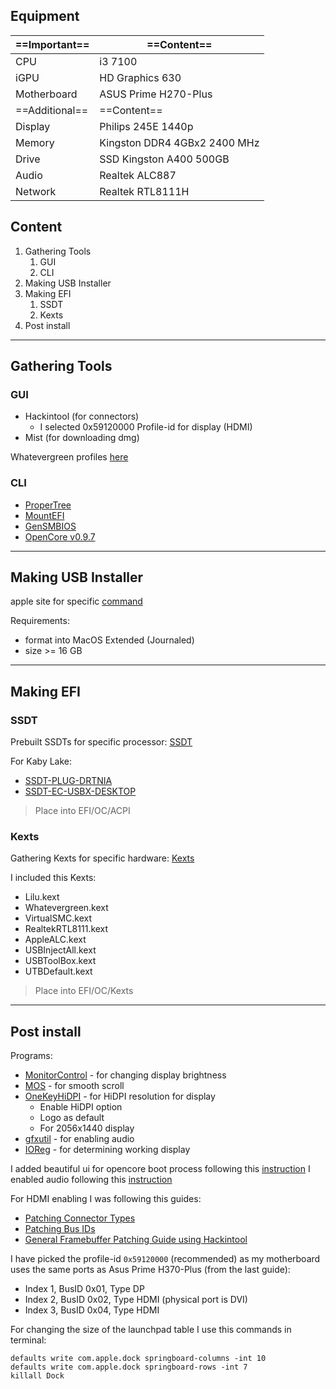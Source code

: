 ## Equipment

| ==Important== | ==Content== |
| ---- | ---- |
| CPU | i3 7100 |
| iGPU | HD Graphics 630 |
| Motherboard | ASUS Prime H270-Plus |
| ==Additional== | ==Content== |
| Display | Philips 245E 1440p |
| Memory | Kingston DDR4 4GBx2 2400 MHz |
| Drive | SSD Kingston A400 500GB |
| Audio | Realtek ALC887 |
| Network | Realtek RTL8111H |

## Content
1. Gathering Tools
	1. GUI
	2. CLI
2. Making USB Installer
3. Making EFI
	1. SSDT
	2. Kexts
4. Post install

---
## Gathering Tools
### GUI
- Hackintool (for connectors)
	- I selected 0x59120000 Profile-id for display (HDMI)
- Mist (for downloading dmg)

Whatevergreen profiles [here](https://github.com/acidanthera/WhateverGreen/blob/master/Manual/FAQ.IntelHD.en.md)
### CLI
- [ProperTree](https://github.com/corpnewt/ProperTree)
- [MountEFI](https://github.com/corpnewt/MountEFI)
- [GenSMBIOS](https://github.com/corpnewt/GenSMBIOS)
- [OpenCore v0.9.7](https://github.com/acidanthera/OpenCorePkg/releases)

---
## Making USB Installer
apple site for specific [command](https://support.apple.com/en-us/101578)

Requirements:
- format into MacOS Extended (Journaled)
- size >= 16 GB

---
## Making EFI
### SSDT
Prebuilt SSDTs for specific processor: [SSDT](https://dortania.github.io/Getting-Started-With-ACPI/ssdt-methods/ssdt-prebuilt.html#intel-desktop-ssdts)

For Kaby Lake:
- [SSDT-PLUG-DRTNIA](https://github.com/dortania/Getting-Started-With-ACPI/blob/master/extra-files/compiled/SSDT-PLUG-DRTNIA.aml)
- [SSDT-EC-USBX-DESKTOP](https://github.com/dortania/Getting-Started-With-ACPI/blob/master/extra-files/compiled/SSDT-EC-USBX-DESKTOP.aml)

> Place into EFI/OC/ACPI
### Kexts
Gathering Kexts for specific hardware: [Kexts](https://dortania.github.io/OpenCore-Install-Guide/ktext.html#firmware-drivers)

I included this Kexts:
- Lilu.kext
- Whatevergreen.kext
- VirtualSMC.kext
- RealtekRTL8111.kext
- AppleALC.kext
- USBInjectAll.kext
- USBToolBox.kext
- UTBDefault.kext

> Place into EFI/OC/Kexts

---
## Post install
Programs:
- [MonitorControl](https://github.com/MonitorControl/MonitorControl/releases) - for changing display brightness
- [MOS](https://mos.caldis.me) - for smooth scroll
- [OneKeyHiDPI](https://github.com/xzhih/one-key-hidpi) - for HiDPI resolution for display
	- Enable HiDPI option
	- Logo as default
	- For 2056x1440 display
- [gfxutil](https://github.com/acidanthera/gfxutil/releases) - for enabling audio
- [IOReg](https://github.com/khronokernel/IORegistryClone/blob/master/ioreg-302.zip) - for determining working display

I added beautiful ui for opencore boot process following this [instruction](https://dortania.github.io/OpenCore-Post-Install/cosmetic/gui.html)
I enabled audio following this [instruction](https://dortania.github.io/OpenCore-Post-Install/universal/audio.html)

For HDMI enabling I was following this guides: 
- [Patching Connector Types](https://dortania.github.io/OpenCore-Post-Install/gpu-patching/intel-patching/connector.html)
- [Patching Bus IDs](https://dortania.github.io/OpenCore-Post-Install/gpu-patching/intel-patching/busid.html#parsing-the-framebuffer)
- [General Framebuffer Patching Guide using Hackintool](https://www.tonymacx86.com/threads/guide-general-framebuffer-patching-guide-hdmi-black-screen-problem.269149/)

I have picked the profile-id `0x59120000` (recommended) as my motherboard uses the same ports as Asus Prime H370-Plus (from the last guide):
- Index 1, BusID 0x01, Type DP  
- Index 2, BusID 0x02, Type HDMI (physical port is DVI)  
- Index 3, BusID 0x04, Type HDMI

For changing the size of the launchpad table I use this commands in terminal:
```shell
defaults write com.apple.dock springboard-columns -int 10
defaults write com.apple.dock springboard-rows -int 7 
killall Dock
```
